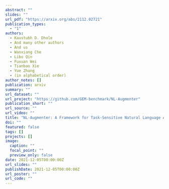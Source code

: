 ```yaml
---
abstract: ""
slides: ""
url_pdf: "https://arxiv.org/abs/2112.02721"
publication_types:
  - "1"
authors:
  - Kaustubh D. Dhole
  - And many other authors
  - And us
  - Wanxiang Che
  - Libo Qin
  - Fuxuan Wei
  - Tianbao Xie
  - Yue Zhang
  - (in alphabetical order)
author_notes: []
publication: arxiv
summary: ""
url_dataset: ""
url_project: "https://github.com/GEM-benchmark/NL-Augmenter"
publication_short: ""
url_source: ""
url_video: ""
title: "NL-Augmenter: A Framework for Task-Sensitive Natural Language Augmentation"
doi: ""
featured: false
tags: []
projects: []
image:
  caption: ""
  focal_point: ""
  preview_only: false
date: 2021-12-05T00:00:00Z
url_slides: ""
publishDate: 2021-12-05T00:00:00Z
url_poster: ""
url_code: ""
---
```

